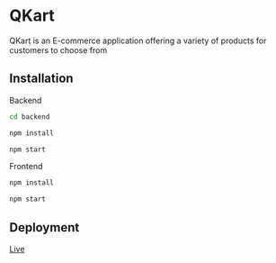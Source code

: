 # QKart
QKart is an E-commerce application offering a variety of products for customers to choose from

## Installation

Backend

```bash
cd backend
```
```bash
npm install
```
```bash
npm start
```
Frontend
```bash
npm install
```
```bash
npm start
```

## Deployment
[Live]([https://qkart-frontend-ehtesham-tariques-projects.vercel.app/])
